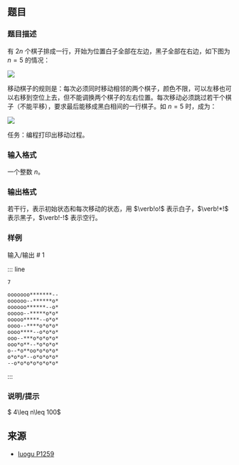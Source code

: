 ## 题目




### 题目描述

有 $2n$ 个棋子排成一行，开始为位置白子全部在左边，黑子全部在右边，如下图为 $n=5$ 的情况：

![](https://cdn.luogu.com.cn/upload/image_hosting/dzfwand6.png)

移动棋子的规则是：每次必须同时移动相邻的两个棋子，颜色不限，可以左移也可以右移到空位上去，但不能调换两个棋子的左右位置。每次移动必须跳过若干个棋子（不能平移），要求最后能移成黑白相间的一行棋子。如 $n=5$ 时，成为：

![](https://cdn.luogu.com.cn/upload/image_hosting/yus9ph6d.png)

任务：编程打印出移动过程。



### 输入格式

一个整数 $n$。



### 输出格式

若干行，表示初始状态和每次移动的状态，用 $\verb!o!$ 表示白子，$\verb!*!$ 表示黑子，$\verb!-!$ 表示空行。




### 样例


输入/输出 # 1

::: line
```
7
```

```
ooooooo*******--
oooooo--******o*
oooooo******--o*
ooooo--*****o*o*
ooooo*****--o*o*
oooo--****o*o*o*
oooo****--o*o*o*
ooo--***o*o*o*o*
ooo*o**--*o*o*o*
o--*o**oo*o*o*o*
o*o*o*--o*o*o*o*
--o*o*o*o*o*o*o*

```
:::





### 说明/提示
 $ 4\leq n\leq 100$ 


## 来源

- [luogu P1259](https://www.luogu.com.cn/problem/P1259)
